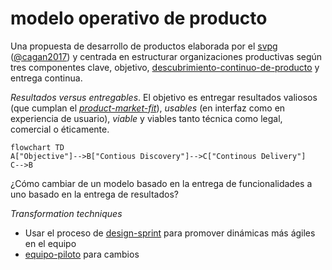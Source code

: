 # modelo operativo de producto

Una propuesta de desarrollo de productos elaborada por el [svpg](https://www.svpg.com/) ([@cagan2017](@cagan2017.md)) y centrada en estructurar organizaciones productivas según tres componentes clave, objetivo, [descubrimiento-continuo-de-producto](descubrimiento-continuo-de-producto.md) y entrega continua.

*Resultados versus entregables*. El objetivo es entregar resultados valiosos (que cumplan el *[product-market-fit](product-market-fit.md)*), *usables* (en interfaz como en experiencia de usuario), *viable* y viables tanto técnica como legal, comercial o éticamente.

````mermaid
flowchart TD
A["Objective"]-->B["Contious Discovery"]-->C["Continous Delivery"]
C-->B
````

¿Cómo cambiar de un modelo basado en la entrega de funcionalidades a uno basado en la entrega de resultados?

*Transformation techniques*

* Usar el proceso de [design-sprint](design-sprint.md) para promover dinámicas más ágiles en el equipo
* [equipo-piloto](equipo-piloto.md) para cambios
